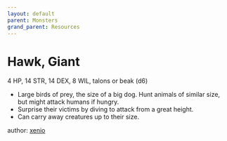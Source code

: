 ```yaml
---
layout: default
parent: Monsters
grand_parent: Resources
---
```


# Hawk, Giant

4 HP, 14 STR, 14 DEX, 8 WIL, talons or beak (d6)

- Large birds of prey, the size of a big dog. Hunt animals of similar size, but might attack humans if hungry.
- Surprise their victims by diving to attack from a great height.
- Can carry away creatures up to their size.

author: [xenio](https://xenioinabottle.blogspot.com)
